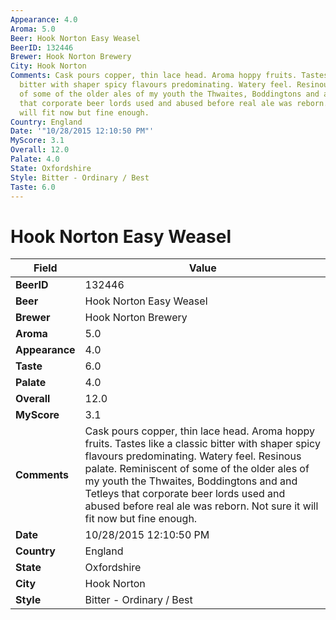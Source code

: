 ```yaml
---
Appearance: 4.0
Aroma: 5.0
Beer: Hook Norton Easy Weasel
BeerID: 132446
Brewer: Hook Norton Brewery
City: Hook Norton
Comments: Cask pours copper, thin lace head. Aroma hoppy fruits. Tastes like a classic
  bitter with shaper spicy flavours predominating. Watery feel. Resinous palate. Reminiscent
  of some of the older ales of my youth the Thwaites, Boddingtons and and Tetleys
  that corporate beer lords used and abused before real ale was reborn. Not sure it
  will fit now but fine enough.
Country: England
Date: '"10/28/2015 12:10:50 PM"'
MyScore: 3.1
Overall: 12.0
Palate: 4.0
State: Oxfordshire
Style: Bitter - Ordinary / Best
Taste: 6.0
---
```


# Hook Norton Easy Weasel

| Field         | Value |
|---------------|-------|
| **BeerID** | 132446 |
| **Beer** | Hook Norton Easy Weasel |
| **Brewer** | Hook Norton Brewery |
| **Aroma** | 5.0 |
| **Appearance** | 4.0 |
| **Taste** | 6.0 |
| **Palate** | 4.0 |
| **Overall** | 12.0 |
| **MyScore** | 3.1 |
| **Comments** | Cask pours copper, thin lace head. Aroma hoppy fruits. Tastes like a classic bitter with shaper spicy flavours predominating. Watery feel. Resinous palate. Reminiscent of some of the older ales of my youth the Thwaites, Boddingtons and and Tetleys that corporate beer lords used and abused before real ale was reborn. Not sure it will fit now but fine enough. |
| **Date** | 10/28/2015 12:10:50 PM |
| **Country** | England |
| **State** | Oxfordshire |
| **City** | Hook Norton |
| **Style** | Bitter - Ordinary / Best |
